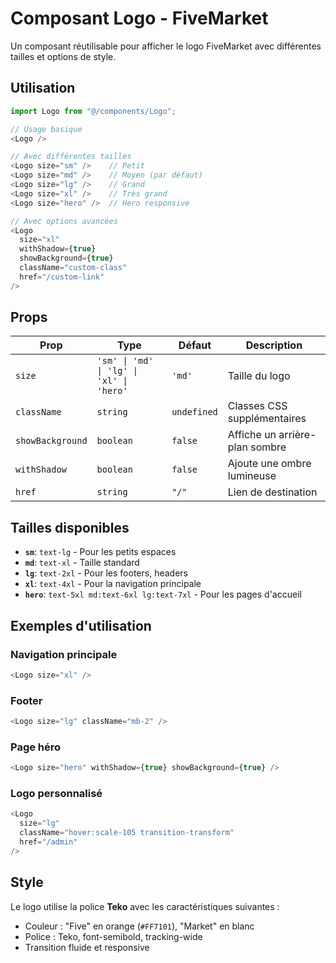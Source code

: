 # Composant Logo - FiveMarket

Un composant réutilisable pour afficher le logo FiveMarket avec différentes tailles et options de style.

## Utilisation

```typescript
import Logo from "@/components/Logo";

// Usage basique
<Logo />

// Avec différentes tailles
<Logo size="sm" />    // Petit
<Logo size="md" />    // Moyen (par défaut)
<Logo size="lg" />    // Grand
<Logo size="xl" />    // Très grand
<Logo size="hero" />  // Hero responsive

// Avec options avancées
<Logo 
  size="xl" 
  withShadow={true}
  showBackground={true}
  className="custom-class"
  href="/custom-link"
/>
```

## Props

| Prop | Type | Défaut | Description |
|------|------|--------|-------------|
| `size` | `'sm' \| 'md' \| 'lg' \| 'xl' \| 'hero'` | `'md'` | Taille du logo |
| `className` | `string` | `undefined` | Classes CSS supplémentaires |
| `showBackground` | `boolean` | `false` | Affiche un arrière-plan sombre |
| `withShadow` | `boolean` | `false` | Ajoute une ombre lumineuse |
| `href` | `string` | `"/"` | Lien de destination |

## Tailles disponibles

- **`sm`**: `text-lg` - Pour les petits espaces
- **`md`**: `text-xl` - Taille standard
- **`lg`**: `text-2xl` - Pour les footers, headers
- **`xl`**: `text-4xl` - Pour la navigation principale
- **`hero`**: `text-5xl md:text-6xl lg:text-7xl` - Pour les pages d'accueil

## Exemples d'utilisation

### Navigation principale
```typescript
<Logo size="xl" />
```

### Footer
```typescript
<Logo size="lg" className="mb-2" />
```

### Page héro
```typescript
<Logo size="hero" withShadow={true} showBackground={true} />
```

### Logo personnalisé
```typescript
<Logo 
  size="lg" 
  className="hover:scale-105 transition-transform" 
  href="/admin"
/>
```

## Style

Le logo utilise la police **Teko** avec les caractéristiques suivantes :
- Couleur : "Five" en orange (`#FF7101`), "Market" en blanc
- Police : Teko, font-semibold, tracking-wide
- Transition fluide et responsive
